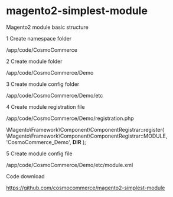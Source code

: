 # magento2-simplest-module
Magento2 module basic structure

1 Create namespace folder

/app/code/CosmoCommerce

2 Create module folder

/app/code/CosmoCommerce/Demo

3 Create module config folder

/app/code/CosmoCommerce/Demo/etc

4 Create module registration file

/app/code/CosmoCommerce/Demo/registration.php

\Magento\Framework\Component\ComponentRegistrar::register(
\Magento\Framework\Component\ComponentRegistrar::MODULE,
'CosmoCommerce_Demo',
__DIR__
);

5 Create module config file

/app/code/CosmoCommerce/Demo/etc/module.xml

<?xml version="1.0"?>
<config xmlns:xsi="http://www.w3.org/2001/XMLSchema-instance" xsi:noNamespaceSchemaLocation="../../../../../lib/internal/Magento/Framework/Module/etc/module.xsd">
<module name="CosmoCommerce_Demo" setup_version="1.0.0">
<sequence>
<module name="Magento_Backend"/>
</sequence>
</module>
</config>

 

 

Code download

https://github.com/cosmocommerce/magento2-simplest-module
